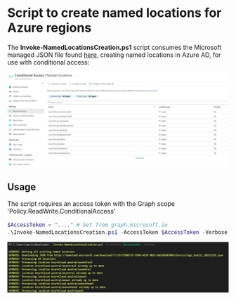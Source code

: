 # Script to create named locations for Azure regions

The **Invoke-NamedLocationsCreation.ps1** script consumes the Microsoft managed JSON file found [here](https://www.microsoft.com/en-us/download/confirmation.aspx?id=56519), creating named locations in Azure AD, for use with conditional access:

![](media/2021-11-30-22-26-35.png)

## Usage

The script requires an access token with the Graph scope 'Policy.ReadWrite.ConditionalAccess'

```PowerShell
$AccessToken = "...." # Get from graph.microsoft.io
.\Invoke-NamedLocationsCreation.ps1 -AccessToken $AccessToken -Verbose -WhatIf
```

![](media/2021-11-30-22-27-55.png)